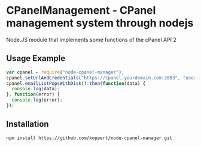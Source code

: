 # CPanelManagement - CPanel management system through nodejs

Node.JS module that implements some functions of the cPanel API 2

## Usage Example

```js
var cpanel = require("node-cpanel-manager");
cpanel.setUrlAndCredentials("https://cpanel.yourdomain.com:2083", "username", "password");
cpanel.emailListPopsWithDisk().then(function(data) {
  console.log(data);
}, function(error) {
  console.log(error);
});
```

## Installation

    npm install https://github.com/koppert/node-cpanel-manager.git
